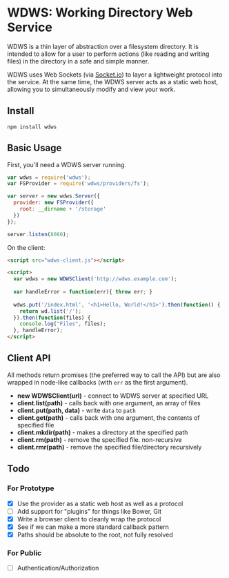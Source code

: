 # WDWS: Working Directory Web Service

WDWS is a thin layer of abstraction over a filesystem directory. It is intended
to allow for a user to perform actions (like reading and writing files) in the
directory in a safe and simple manner.

WDWS uses Web Sockets (via [Socket.io](http://socket.io)) to layer a lightweight
protocol into the service. At the same time, the WDWS server acts as a static
web host, allowing you to simultaneously modify and view your work.

## Install

    npm install wdws

## Basic Usage

First, you'll need a WDWS server running.

```js
var wdws = require('wdws');
var FSProvider = require('wdws/providers/fs');

var server = new wdws.Server({
  provider: new FSProvider({
    root: __dirname + '/storage'
  })
});

server.listen(8080);
```

On the client:

```html
<script src="wdws-client.js"></script>

<script>
  var wdws = new WDWSClient('http://wdws.example.com');
  
  var handleError = function(err){ throw err; }
  
  wdws.put('/index.html', '<h1>Hello, World!</h1>').then(function() {
    return wd.list('/');
  }).then(function(files) {
    console.log("Files", files);
  }, handleError);
</script>
```

## Client API

All methods return promises (the preferred way to call the API) but are also
wrapped in node-like callbacks (with `err` as the first argument).

* **new WDWSClient(url)** - connect to WDWS server at specified URL
* **client.list(path)** - calls back with one argument, an array of files
* **client.put(path, data)** - write `data` to `path`
* **client.get(path)** - calls back with one argument, the contents of specified file
* **client.mkdir(path)** - makes a directory at the specified path
* **client.rm(path)** - remove the specified file. non-recursive
* **client.rmr(path)** - remove the specified file/directory recursively

## Todo

### For Prototype

- [x] Use the provider as a static web host as well as a protocol
- [ ] Add support for "plugins" for things like Bower, Git
- [x] Write a browser client to cleanly wrap the protocol
- [x] See if we can make a more standard callback pattern
- [x] Paths should be absolute to the root, not fully resolved

### For Public

- [ ] Authentication/Authorization